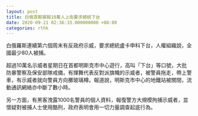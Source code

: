 ```yaml
---
layout: post
title: 白俄首都據報10萬人上街要求總統下台
date: 2020-09-21 02:36:33.000000000 +08:00
categories: rthk
---
```


白俄羅斯連續第六個周末有反政府示威，要求總統盧卡申科下台，人權組織說，全國最少80人被捕。

超過10萬名示威者星期日在首都明斯克市中心遊行，高叫「下台」等口號，大批防暴警察及保安部隊戒備，有揮舞代表反對派旗幟的示威者，被警員拖走，帶上警車，有示威者就向警員方向擲玻璃樽。報道說，明斯克市中心的地鐵站被關閉，流動通訊網絡亦中斷了數小時。

另一方面，有黑客洩露1000名警員的個人資料，報復警方大規模拘捕示威者，並懷疑對被捕人士使用酷刑，政府表明會用一切力量調查起底行為。
